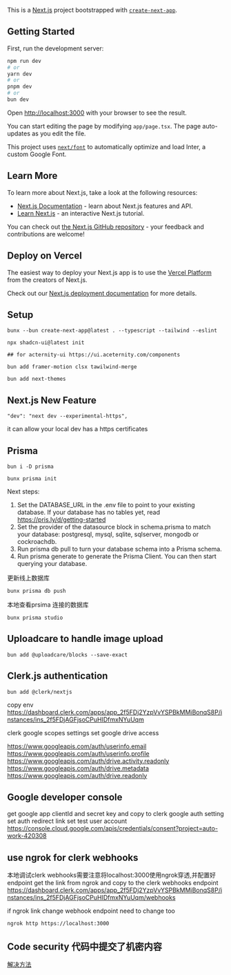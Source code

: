 This is a [Next.js](https://nextjs.org/) project bootstrapped with [`create-next-app`](https://github.com/vercel/next.js/tree/canary/packages/create-next-app).

## Getting Started

First, run the development server:

```bash
npm run dev
# or
yarn dev
# or
pnpm dev
# or
bun dev
```

Open [http://localhost:3000](http://localhost:3000) with your browser to see the result.

You can start editing the page by modifying `app/page.tsx`. The page auto-updates as you edit the file.

This project uses [`next/font`](https://nextjs.org/docs/basic-features/font-optimization) to automatically optimize and load Inter, a custom Google Font.

## Learn More

To learn more about Next.js, take a look at the following resources:

- [Next.js Documentation](https://nextjs.org/docs) - learn about Next.js features and API.
- [Learn Next.js](https://nextjs.org/learn) - an interactive Next.js tutorial.

You can check out [the Next.js GitHub repository](https://github.com/vercel/next.js/) - your feedback and contributions are welcome!

## Deploy on Vercel

The easiest way to deploy your Next.js app is to use the [Vercel Platform](https://vercel.com/new?utm_medium=default-template&filter=next.js&utm_source=create-next-app&utm_campaign=create-next-app-readme) from the creators of Next.js.

Check out our [Next.js deployment documentation](https://nextjs.org/docs/deployment) for more details.

## Setup
```
bunx --bun create-next-app@latest . --typescript --tailwind --eslint

npx shadcn-ui@latest init

## for acternity-ui https://ui.aceternity.com/components

bun add framer-motion clsx tawilwind-merge 

bun add next-themes

```

## Next.js New Feature
```
"dev": "next dev --experimental-https",
```
it can allow your local dev has a https certificates

## Prisma
```
bun i -D prisma

bunx prisma init
```
Next steps:
1. Set the DATABASE_URL in the .env file to point to your existing database. If your database has no tables yet, read https://pris.ly/d/getting-started
2. Set the provider of the datasource block in schema.prisma to match your database: postgresql, mysql, sqlite, sqlserver, mongodb or cockroachdb.
3. Run prisma db pull to turn your database schema into a Prisma schema.
4. Run prisma generate to generate the Prisma Client. You can then start querying your database.

更新线上数据库
```
bunx prisma db push
```

本地查看prsima 连接的数据库
```
bunx prisma studio
```
## Uploadcare to handle image upload
```
bun add @uploadcare/blocks --save-exact
```

## Clerk.js authentication
```
bun add @clerk/nextjs

```
copy env
https://dashboard.clerk.com/apps/app_2f5FDj2YzpVvYSPBkMMiBonqS8P/instances/ins_2f5FDjAGFjsoCPuHIDfmxNYuUqm

 clerk google scopes settings
 set google drive access

https://www.googleapis.com/auth/userinfo.email
https://www.googleapis.com/auth/userinfo.profile
https://www.googleapis.com/auth/drive.activity.readonly
https://www.googleapis.com/auth/drive.metadata
https://www.googleapis.com/auth/drive.readonly

## Google developer console
get google app clientId and secret key and copy to clerk google auth setting
set auth redirect link 
set test user account
https://console.cloud.google.com/apis/credentials/consent?project=auto-work-420308


## use ngrok for clerk webhooks
本地调试clerk webhooks需要注意将localhost:3000使用ngrok穿透,并配置好endpoint
get the link from ngrok and copy to the clerk webhooks endpoint
https://dashboard.clerk.com/apps/app_2f5FDj2YzpVvYSPBkMMiBonqS8P/instances/ins_2f5FDjAGFjsoCPuHIDfmxNYuUqm/webhooks

if ngrok link change webhook endpoint need to change too
```
ngrok http https://localhost:3000
```
## Code security 代码中提交了机密内容
[解决方法](https://docs.github.com/zh/enterprise-server@3.11/code-security/secret-scanning/pushing-a-branch-blocked-by-push-protection)